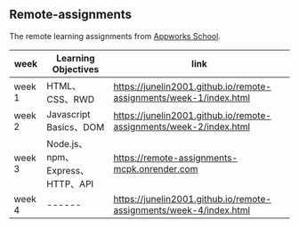 ## Remote-assignments

The remote learning assignments from [Appworks School](https://school.appworks.tw/).  

| week | Learning Objectives |link |
| ------ | ------ |------ |
| week 1 | HTML、CSS、RWD |https://junelin2001.github.io/remote-assignments/week-1/index.html |
| week 2 | Javascript Basics、DOM | https://junelin2001.github.io/remote-assignments/week-2/index.html |
| week 3 | Node.js、npm、Express、HTTP、API | https://remote-assignments-mcpk.onrender.com |
| week 4 | ------ | https://junelin2001.github.io/remote-assignments/week-4/index.html |
